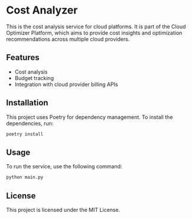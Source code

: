 # Cost Analyzer

This is the cost analysis service for cloud platforms. It is part of the Cloud Optimizer Platform, which aims to provide cost insights and optimization recommendations across multiple cloud providers.

## Features
- Cost analysis
- Budget tracking
- Integration with cloud provider billing APIs

## Installation

This project uses Poetry for dependency management. To install the dependencies, run:

```bash
poetry install
```

## Usage

To run the service, use the following command:

```bash
python main.py
```

## License

This project is licensed under the MIT License. 